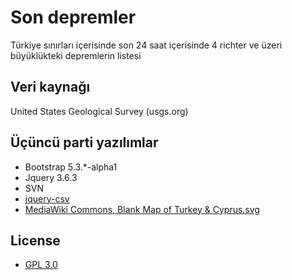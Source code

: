 # Son depremler

Türkiye sınırları içerisinde son 24 saat içerisinde 4 richter ve üzeri büyüklükteki depremlerin listesi

## Veri kaynağı

United States Geological Survey (usgs.org)

## Üçüncü parti yazılımlar

* Bootstrap 5.3.*-alpha1
* Jquery 3.6.3
* SVN
* [jquery-csv](https://github.com/evanplaice/jquery-csv)
* [MediaWiki Commons, Blank Map of Turkey & Cyprus.svg](https://commons.wikimedia.org/wiki/File:Blank_map_of_Turkey_%26_Cyprus.svg)

## License
* [GPL 3.0](https://www.gnu.org/licenses/gpl-3.0.html)